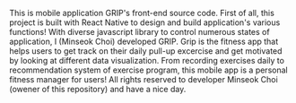 This is mobile application GRIP's front-end source code. 
First of all, this project is built with React Native to design and build application's various functions! With diverse javascript library to control numerous states of application, I (Minseok Choi) developed GRIP. Grip is the fitness app that helps users to get track on their daily pull-up excercise and get motivated by looking at different data visualization. From recording exercises daily to recommendation system of exercise program, this mobile app is a personal fitness manager for users! 
All rights reserved to developer Minseok Choi (owener of this repository) and have a nice day. 
